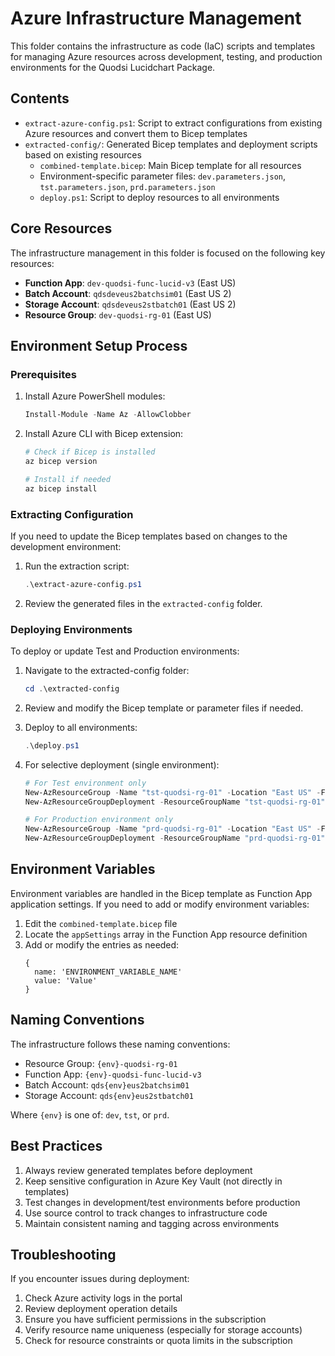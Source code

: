 # Azure Infrastructure Management

This folder contains the infrastructure as code (IaC) scripts and templates for managing Azure resources across development, testing, and production environments for the Quodsi Lucidchart Package.

## Contents

- `extract-azure-config.ps1`: Script to extract configurations from existing Azure resources and convert them to Bicep templates
- `extracted-config/`: Generated Bicep templates and deployment scripts based on existing resources
  - `combined-template.bicep`: Main Bicep template for all resources
  - Environment-specific parameter files: `dev.parameters.json`, `tst.parameters.json`, `prd.parameters.json`
  - `deploy.ps1`: Script to deploy resources to all environments

## Core Resources

The infrastructure management in this folder is focused on the following key resources:

- **Function App**: `dev-quodsi-func-lucid-v3` (East US)
- **Batch Account**: `qdsdeveus2batchsim01` (East US 2)
- **Storage Account**: `qdsdeveus2stbatch01` (East US 2)
- **Resource Group**: `dev-quodsi-rg-01` (East US)

## Environment Setup Process

### Prerequisites

1. Install Azure PowerShell modules:
   ```powershell
   Install-Module -Name Az -AllowClobber
   ```

2. Install Azure CLI with Bicep extension:
   ```powershell
   # Check if Bicep is installed
   az bicep version
   
   # Install if needed
   az bicep install
   ```

### Extracting Configuration

If you need to update the Bicep templates based on changes to the development environment:

1. Run the extraction script:
   ```powershell
   .\extract-azure-config.ps1
   ```

2. Review the generated files in the `extracted-config` folder.

### Deploying Environments

To deploy or update Test and Production environments:

1. Navigate to the extracted-config folder:
   ```powershell
   cd .\extracted-config
   ```

2. Review and modify the Bicep template or parameter files if needed.

3. Deploy to all environments:
   ```powershell
   .\deploy.ps1
   ```

4. For selective deployment (single environment):
   ```powershell
   # For Test environment only
   New-AzResourceGroup -Name "tst-quodsi-rg-01" -Location "East US" -Force
   New-AzResourceGroupDeployment -ResourceGroupName "tst-quodsi-rg-01" -TemplateFile "./combined-template.bicep" -TemplateParameterFile "./tst.parameters.json"
   
   # For Production environment only
   New-AzResourceGroup -Name "prd-quodsi-rg-01" -Location "East US" -Force
   New-AzResourceGroupDeployment -ResourceGroupName "prd-quodsi-rg-01" -TemplateFile "./combined-template.bicep" -TemplateParameterFile "./prd.parameters.json"
   ```

## Environment Variables

Environment variables are handled in the Bicep template as Function App application settings. If you need to add or modify environment variables:

1. Edit the `combined-template.bicep` file
2. Locate the `appSettings` array in the Function App resource definition
3. Add or modify the entries as needed:
   ```bicep
   {
     name: 'ENVIRONMENT_VARIABLE_NAME'
     value: 'Value'
   }
   ```

## Naming Conventions

The infrastructure follows these naming conventions:

- Resource Group: `{env}-quodsi-rg-01`
- Function App: `{env}-quodsi-func-lucid-v3`
- Batch Account: `qds{env}eus2batchsim01`
- Storage Account: `qds{env}eus2stbatch01`

Where `{env}` is one of: `dev`, `tst`, or `prd`.

## Best Practices

1. Always review generated templates before deployment
2. Keep sensitive configuration in Azure Key Vault (not directly in templates)
3. Test changes in development/test environments before production
4. Use source control to track changes to infrastructure code
5. Maintain consistent naming and tagging across environments

## Troubleshooting

If you encounter issues during deployment:

1. Check Azure activity logs in the portal
2. Review deployment operation details 
3. Ensure you have sufficient permissions in the subscription
4. Verify resource name uniqueness (especially for storage accounts)
5. Check for resource constraints or quota limits in the subscription
